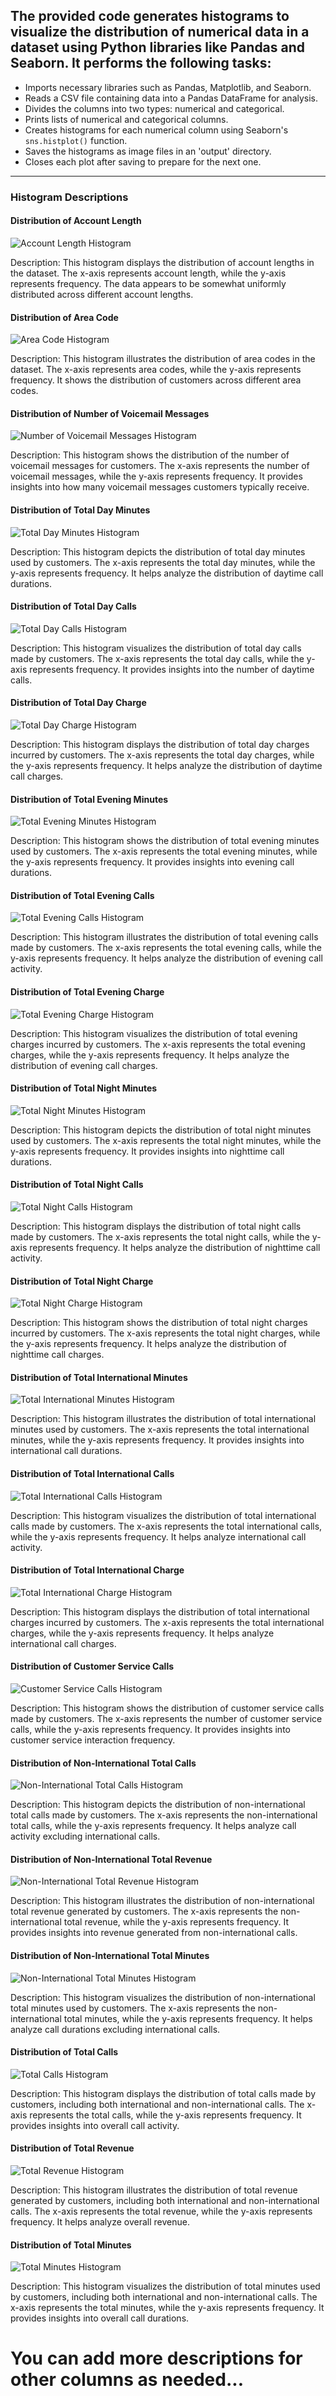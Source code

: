 ## The provided code generates histograms to visualize the distribution of numerical data in a dataset using Python libraries like Pandas and Seaborn. It performs the following tasks:



- Imports necessary libraries such as Pandas, Matplotlib, and Seaborn.
- Reads a CSV file containing data into a Pandas DataFrame for analysis.
- Divides the columns into two types: numerical and categorical.
- Prints lists of numerical and categorical columns.
- Creates histograms for each numerical column using Seaborn's `sns.histplot()` function.
- Saves the histograms as image files in an 'output' directory.
- Closes each plot after saving to prepare for the next one.

---
### Histogram Descriptions

#### Distribution of Account Length
![Account Length Histogram](images/account_length_distribution.png)

Description: This histogram displays the distribution of account lengths in the dataset. The x-axis represents account length, while the y-axis represents frequency. The data appears to be somewhat uniformly distributed across different account lengths.

#### Distribution of Area Code
![Area Code Histogram](images/area_code_distribution.png)

Description: This histogram illustrates the distribution of area codes in the dataset. The x-axis represents area codes, while the y-axis represents frequency. It shows the distribution of customers across different area codes.

#### Distribution of Number of Voicemail Messages
![Number of Voicemail Messages Histogram](images/voicemail_messages_distribution.png)

Description: This histogram shows the distribution of the number of voicemail messages for customers. The x-axis represents the number of voicemail messages, while the y-axis represents frequency. It provides insights into how many voicemail messages customers typically receive.

#### Distribution of Total Day Minutes
![Total Day Minutes Histogram](images/total_day_minutes_distribution.png)

Description: This histogram depicts the distribution of total day minutes used by customers. The x-axis represents the total day minutes, while the y-axis represents frequency. It helps analyze the distribution of daytime call durations.

#### Distribution of Total Day Calls
![Total Day Calls Histogram](images/total_day_calls_distribution.png)

Description: This histogram visualizes the distribution of total day calls made by customers. The x-axis represents the total day calls, while the y-axis represents frequency. It provides insights into the number of daytime calls.

#### Distribution of Total Day Charge
![Total Day Charge Histogram](images/total_day_charge_distribution.png)

Description: This histogram displays the distribution of total day charges incurred by customers. The x-axis represents the total day charges, while the y-axis represents frequency. It helps analyze the distribution of daytime call charges.

#### Distribution of Total Evening Minutes
![Total Evening Minutes Histogram](images/total_evening_minutes_distribution.png)

Description: This histogram shows the distribution of total evening minutes used by customers. The x-axis represents the total evening minutes, while the y-axis represents frequency. It provides insights into evening call durations.

#### Distribution of Total Evening Calls
![Total Evening Calls Histogram](images/total_evening_calls_distribution.png)

Description: This histogram illustrates the distribution of total evening calls made by customers. The x-axis represents the total evening calls, while the y-axis represents frequency. It helps analyze the distribution of evening call activity.

#### Distribution of Total Evening Charge
![Total Evening Charge Histogram](images/total_evening_charge_distribution.png)

Description: This histogram visualizes the distribution of total evening charges incurred by customers. The x-axis represents the total evening charges, while the y-axis represents frequency. It helps analyze the distribution of evening call charges.

#### Distribution of Total Night Minutes
![Total Night Minutes Histogram](images/total_night_minutes_distribution.png)

Description: This histogram depicts the distribution of total night minutes used by customers. The x-axis represents the total night minutes, while the y-axis represents frequency. It provides insights into nighttime call durations.

#### Distribution of Total Night Calls
![Total Night Calls Histogram](images/total_night_calls_distribution.png)

Description: This histogram displays the distribution of total night calls made by customers. The x-axis represents the total night calls, while the y-axis represents frequency. It helps analyze the distribution of nighttime call activity.

#### Distribution of Total Night Charge
![Total Night Charge Histogram](images/total_night_charge_distribution.png)

Description: This histogram shows the distribution of total night charges incurred by customers. The x-axis represents the total night charges, while the y-axis represents frequency. It helps analyze the distribution of nighttime call charges.

#### Distribution of Total International Minutes
![Total International Minutes Histogram](images/total_international_minutes_distribution.png)

Description: This histogram illustrates the distribution of total international minutes used by customers. The x-axis represents the total international minutes, while the y-axis represents frequency. It provides insights into international call durations.

#### Distribution of Total International Calls
![Total International Calls Histogram](images/total_international_calls_distribution.png)

Description: This histogram visualizes the distribution of total international calls made by customers. The x-axis represents the total international calls, while the y-axis represents frequency. It helps analyze international call activity.

#### Distribution of Total International Charge
![Total International Charge Histogram](images/total_international_charge_distribution.png)

Description: This histogram displays the distribution of total international charges incurred by customers. The x-axis represents the total international charges, while the y-axis represents frequency. It helps analyze international call charges.

#### Distribution of Customer Service Calls
![Customer Service Calls Histogram](images/customer_service_calls_distribution.png)

Description: This histogram shows the distribution of customer service calls made by customers. The x-axis represents the number of customer service calls, while the y-axis represents frequency. It provides insights into customer service interaction frequency.

#### Distribution of Non-International Total Calls
![Non-International Total Calls Histogram](images/non_international_total_calls_distribution.png)

Description: This histogram depicts the distribution of non-international total calls made by customers. The x-axis represents the non-international total calls, while the y-axis represents frequency. It helps analyze call activity excluding international calls.

#### Distribution of Non-International Total Revenue
![Non-International Total Revenue Histogram](images/non_international_total_revenue_distribution.png)

Description: This histogram illustrates the distribution of non-international total revenue generated by customers. The x-axis represents the non-international total revenue, while the y-axis represents frequency. It provides insights into revenue generated from non-international calls.

#### Distribution of Non-International Total Minutes
![Non-International Total Minutes Histogram](images/non_international_total_minutes_distribution.png)

Description: This histogram visualizes the distribution of non-international total minutes used by customers. The x-axis represents the non-international total minutes, while the y-axis represents frequency. It helps analyze call durations excluding international calls.

#### Distribution of Total Calls
![Total Calls Histogram](images/total_calls_distribution.png)

Description: This histogram displays the distribution of total calls made by customers, including both international and non-international calls. The x-axis represents the total calls, while the y-axis represents frequency. It provides insights into overall call activity.

#### Distribution of Total Revenue
![Total Revenue Histogram](images/total_revenue_distribution.png)

Description: This histogram illustrates the distribution of total revenue generated by customers, including both international and non-international calls. The x-axis represents the total revenue, while the y-axis represents frequency. It helps analyze overall revenue.

#### Distribution of Total Minutes
![Total Minutes Histogram](images/total_minutes_distribution.png)

Description: This histogram visualizes the distribution of total minutes used by customers, including both international and non-international calls. The x-axis represents the total minutes, while the y-axis represents frequency. It provides insights into overall call durations.

# You can add more descriptions for other columns as needed...
